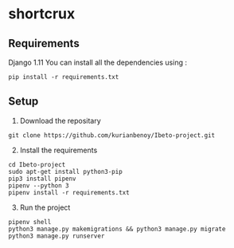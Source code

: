 # shortcrux

## Requirements
Django 1.11
You can install all the dependencies using :

`pip install -r requirements.txt`

## Setup

1. Download the repositary
```
git clone https://github.com/kurianbenoy/Ibeto-project.git
```

2. Install the requirements
```
cd Ibeto-project
sudo apt-get install python3-pip
pip3 install pipenv
pipenv --python 3
pipenv install -r requirements.txt
```

3. Run the project
```
pipenv shell
python3 manage.py makemigrations && python3 manage.py migrate
python3 manage.py runserver
```

